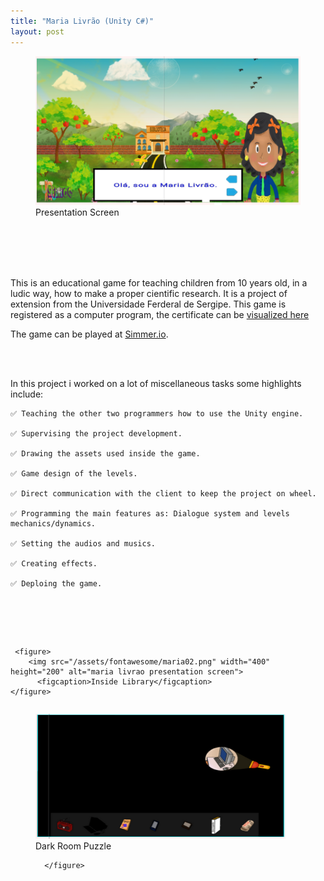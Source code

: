 ```yaml
---
title: "Maria Livrão (Unity C#)"
layout: post
---
```


<figure>
    <img src="/assets/fontawesome/maria01.png"
         alt="maria livrao presentation screen">
    <figcaption>Presentation Screen</figcaption>
</figure>


</br></br></br></br>


This is an educational game for teaching children from 10 years old, in a ludic way, how to make a proper cientific research.
It is a project of extension from the Universidade Ferderal de Sergipe. This game is registered as a computer program, the certificate can be [visualized here](https://github.com/CaiporaGames/caiporagames.github.io/blob/master/assets/fontawesome/certificado.pdf)

The game can be played at [Simmer.io](https://simmer.io/@Maria_Livrao/trilhou).


</br></br>


In this project i worked on a lot of miscellaneous tasks some highlights include:

    ✅ Teaching the other two programmers how to use the Unity engine.
    
    ✅ Supervising the project development.
    
    ✅ Drawing the assets used inside the game.
    
    ✅ Game design of the levels.
    
    ✅ Direct communication with the client to keep the project on wheel.
    
    ✅ Programming the main features as: Dialogue system and levels mechanics/dynamics.
    
    ✅ Setting the audios and musics.
    
    ✅ Creating effects.
    
    ✅ Deploing the game.
    

</br></br></br>

<div class="row">
  <div class="column">  
     
     <figure>
        <img src="/assets/fontawesome/maria02.png" width="400" height="200" alt="maria livrao presentation screen"> 
          <figcaption>Inside Library</figcaption>
    </figure>
  </div>
  <div class="column">
     <figure>
        <img src="/assets/fontawesome/maria03.png" width="400" height="200" alt="maria livrao presentation screen">  
      <figcaption>Dark Room Puzzle</figcaption>
         
      </figure>
  </div>  
</div>

